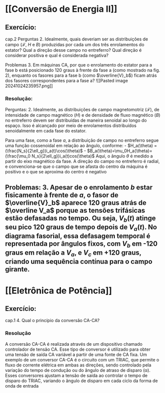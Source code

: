 # [[Conversão de Energia II]]

## Exercício:
cap.2
Perguntas
2. Idealmente, quais deveriam ser as distribuições de campo ($\mathcal{F}$, $H$ e $B$) produzidas por cada um dos três enrolamentos do estator? Qual a direção desse campo no entreferro? Qual direção é considerar positiva e qual é considerada negativa?
   
Problemas
3. Em máquinas CA, por que o enrolamento do estator para a fase b está posicionado 120 graus à frente da fase a (como mostrado na fig. 2), enquanto os fasores para a fase b (como $\overline{V}_b$) ficam atrás dos fasores correspondentes para a fase a?
   ![[Pasted image 20241024235957.png]]
### Resolução:
Perguntas:
2. Idealmente, as distribuições de campo magnetomotriz ($\mathcal{F}$), de intensidade de campo magnético ($H$) e de densidade de fluxo magnético ($B$) no entreferro devem ser distribuídas de maneira senoidal ao longo do espaço. Isso é alcançado por meio de enrolamentos distribuídos senoidalmente em cada fase do estator.
   
   Para uma fase, como a fase $a$, a distribuição de campo no entreferro segue uma função cossenoidal em relação ao ângulo, conforme:
	- $H_a(\theta) = (\frac{N_s}{2\ell_g})i_a(t)\cos(\theta)$
	- $B_a(\theta)=\mu_0H_a(\theta)=(\frac{\mu_0 N_s}{2\ell_g})i_a(t)cos(\theta)$
   Aqui, o ângulo $\theta$ é medido a partir do eixo magnético da fase. A direção do campo no entreferro é radial, e convenciona-se que o campo que se afasta do centro da máquina é positivo e o que se aproxima do centro é negativo
   
Problemas:
3. Apesar de o enrolamento $b$  estar fisicamente à frente de $a$, o fasor de $\overline{V}_b$​ aparece 120 graus **atrás** de $\overline V_a$​ porque as tensões trifásicas estão defasadas **no tempo**. Ou seja, $V_b(t)$ atinge seu pico 120 graus de tempo **depois** de $V_a(t)$. No diagrama fasorial, essa defasagem temporal é representada por ângulos fixos, com $V_b$​ em -120 graus em relação a $V_a$​, e $V_c$ em +120 graus, criando uma sequência contínua para o campo girante.
---
# [[Eletrônica de Potência]]
## Exercício:
cap.1
4. Qual o princípio da conversão CA-CA?

### Resolução
   A conversão CA-CA é realizada através de um dispositivo chamado controlador de tensão CA. Esse tipo de conversor é utilizado para obter uma tensão de saída CA variável a partir de uma fonte de CA fixa. Um exemplo de um conversor CA-CA é o circuito com um TRIAC, que permite o fluxo de corrente elétrica em ambas as direções, sendo controlado pela variação do tempo de condução ou do ângulo de atraso de disparo (α). Esses conversores ajustam a tensão de saída ao controlar o tempo de disparo do TRIAC, variando o ângulo de disparo em cada ciclo da forma de onda de entrada​